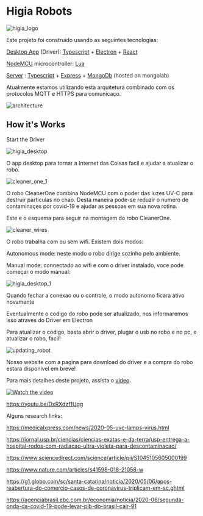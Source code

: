 # Higia Robots

![higia_logo](https://i.ibb.co/C9gNHxz/higia-logo.png)

Este projeto foi construido usando as seguintes tecnologias:


[Desktop App](https://github.com/lleonesouza/higia-robots/tree/master/desktop_app) (Driver):
[Typescript](https://www.typescriptlang.org/) + [Electron](https://www.electronjs.org/) + [React](https://reactjs.org/)

[NodeMCU](https://github.com/lleonesouza/higia-robots/tree/master/nodemcu) microcontroller:
[Lua](https://www.lua.org/)

[Server](https://github.com/lleonesouza/higia-robots/tree/master/server) :
[Typescript](https://www.typescriptlang.org/) + [Express](https://expressjs.com/) + [MongoDb](https://www.mongodb.com/) (hosted on mongolab)


Atualmente estamos utilizando esta arquitetura combinado com os protocolos MQTT e HTTPS para comunicaço.

![architecture](https://i.ibb.co/g3zs1yx/project-f.png)


## How it's Works

Start the Driver

![higia_desktop](https://i.ibb.co/j3TZHwp/desktop-app.png)

O app desktop para tornar a Internet das Coisas facil e ajudar a atualizar o robo. 

![cleaner_one_1](https://i.ibb.co/PZZx1Ct/Robotn3.png)

O robo CleanerOne combina NodeMCU com o poder das luzes UV-C para destruir particulas no chao. Desta maneira pode-se reduzir o numero de contaminaçes por covid-19 e ajudar as pessoas em sua nova rotina.

Este e o esquema para seguir na montagem do robo CleanerOne.

![cleaner_wires](https://i.ibb.co/WHyHHjK/imagem-node-mcu.png)

O robo trabalha com ou sem wifi. Existem dois modos: 

Autonomous mode: neste modo o robo dirige sozinho pelo ambiente. 

Manual mode: connectado ao wifi e com o driver instalado, voce pode começar o modo manual: 

![higia_desktop_1](https://i.ibb.co/SsP2QVs/Screenshot-222.png)


Quando fechar a conexao ou o controle, o modo autonomo ficara ativo novamente

Eventualmente o codigo do robo pode ser atualizado, nos informaremos isso atraves do Driver em Electron

Para atualizar o codigo, basta abrir o driver, plugar o usb no robo e no pc, e atualizar o robo, facil!

![updating_robot](https://i.ibb.co/kyvJZ4w/nodemcu-on.png)

Nosso website com a pagina para download do driver e a compra do robo estara disponivel em breve!

Para mais detalhes deste projeto, assista o [video](https://youtu.be/DxRXdzf1Ugg).

[![Watch the video](https://i.ibb.co/jJg6NP2/iot-video.png)](https://youtu.be/DxRXdzf1Ugg)

https://youtu.be/DxRXdzf1Ugg


Alguns research links:

https://medicalxpress.com/news/2020-05-uvc-lamps-virus.html

https://jornal.usp.br/ciencias/ciencias-exatas-e-da-terra/usp-entrega-a-hospital-rodos-com-radiacao-ultra-violeta-para-descontaminacao/

https://www.sciencedirect.com/science/article/pii/S1045105605000199

https://www.nature.com/articles/s41598-018-21058-w

https://g1.globo.com/sc/santa-catarina/noticia/2020/05/06/apos-reabertura-do-comercio-casos-de-coronavirus-triplicam-em-sc.ghtml

https://agenciabrasil.ebc.com.br/economia/noticia/2020-06/segunda-onda-da-covid-19-pode-levar-pib-do-brasil-cair-91

